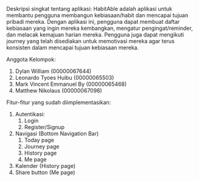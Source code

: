 Deskripsi singkat tentang aplikasi: HabitAble adalah aplikasi untuk membantu pengguna membangun kebiasaan/habit dan mencapai tujuan pribadi mereka. Dengan aplikasi ini, pengguna dapat membuat daftar kebiasaan yang ingin mereka kembangkan, mengatur pengingat/reminder, dan melacak kemajuan harian mereka. Pengguna juga dapat mengikuti journey yang telah disediakan untuk memotivasi mereka agar terus konsisten dalam mencapai tujuan kebiasaan mereka.

Anggota Kelompok:
1. Dylan William (00000067644)
2. Leonardo Tyoes Huibu (00000065503)
3. Mark Vincent Emmanuel By (00000065468)
4. Matthew Nikolaus (00000067098)

Fitur-fitur yang sudah diimplementasikan:
1. Autentikasi:
     1. Login
     2. Register/Signup
2. Navigasi (Bottom Navigation Bar)
     1. Today page
     2. Journey page
     3. History page
     4. Me page
3. Kalender (History page)
4. Share button (Me page)
